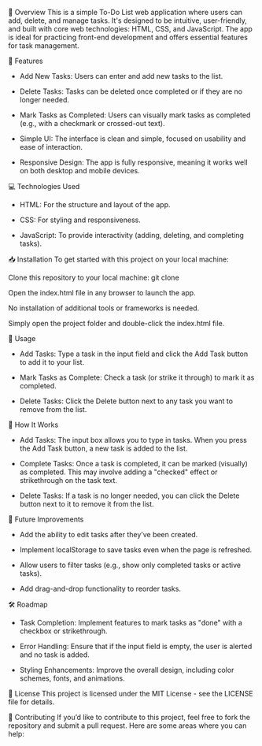 📖 Overview
This is a simple To-Do List web application where users can add, delete, and manage tasks. It's designed to be intuitive, user-friendly, and built with core web technologies: HTML, CSS, and JavaScript. The app is ideal for practicing front-end development and offers essential features for task management.


🚀 Features
* Add New Tasks: Users can enter and add new tasks to the list.

* Delete Tasks: Tasks can be deleted once completed or if they are no longer needed.

* Mark Tasks as Completed: Users can visually mark tasks as completed (e.g., with a checkmark or crossed-out text).

* Simple UI: The interface is clean and simple, focused on usability and ease of interaction.

* Responsive Design: The app is fully responsive, meaning it works well on both desktop and mobile devices.


💻 Technologies Used
* HTML: For the structure and layout of the app.

* CSS: For styling and responsiveness.

* JavaScript: To provide interactivity (adding, deleting, and completing tasks).


📥 Installation
To get started with this project on your local machine:

Clone this repository to your local machine:
git clone <repository-url>

Open the index.html file in any browser to launch the app.

No installation of additional tools or frameworks is needed. 

Simply open the project folder and double-click the index.html file.



📱 Usage
* Add Tasks: Type a task in the input field and click the Add Task button to add it to your list.

* Mark Tasks as Complete: Check a task (or strike it through) to mark it as completed.

* Delete Tasks: Click the Delete button next to any task you want to remove from the list.



🔧 How It Works
* Add Tasks: The input box allows you to type in tasks. When you press the Add Task button, a new task is added to the list.

* Complete Tasks: Once a task is completed, it can be marked (visually) as completed. This may involve adding a "checked" effect or strikethrough on the task text.

* Delete Tasks: If a task is no longer needed, you can click the Delete button next to it to remove it from the list.



🌱 Future Improvements
* Add the ability to edit tasks after they’ve been created.

* Implement localStorage to save tasks even when the page is refreshed.

* Allow users to filter tasks (e.g., show only completed tasks or active tasks).

* Add drag-and-drop functionality to reorder tasks.



🛠️ Roadmap
* Task Completion: Implement features to mark tasks as "done" with a checkbox or strikethrough.

* Error Handling: Ensure that if the input field is empty, the user is alerted and no task is added.

* Styling Enhancements: Improve the overall design, including color schemes, fonts, and animations.



📝 License
This project is licensed under the MIT License - see the LICENSE file for details.



🤝 Contributing
If you’d like to contribute to this project, feel free to fork the repository and submit a pull request. Here are some areas where you can help:


